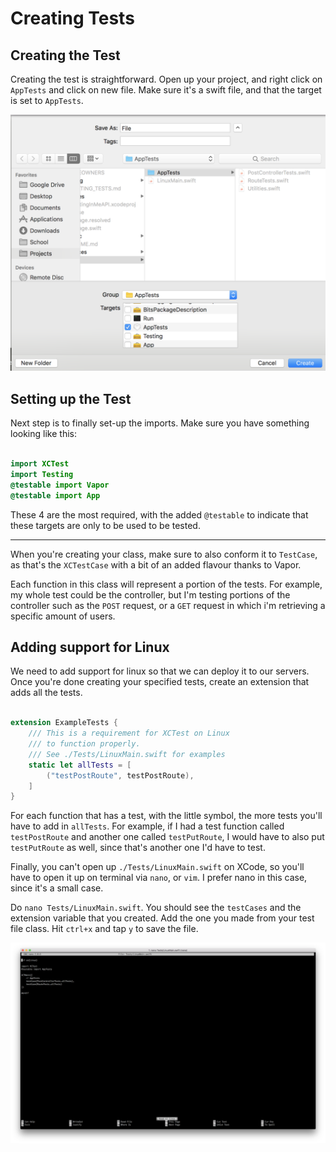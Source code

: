 # Creating Tests

## Creating the Test

Creating the test is straightforward. Open up your project, and right click on `AppTests` and click on new file. Make sure it's a swift file, and that the target is set to `AppTests`.

![Image of createfile](/images/createfile.png)

## Setting up the Test

Next step is to finally set-up the imports. Make sure you have something looking like this:

```swift

import XCTest
import Testing
@testable import Vapor
@testable import App

```

These 4 are the most required, with the added `@testable` to indicate that these targets are only to be used to be tested.

---

When you're creating your class, make sure to also conform it to `TestCase`, as that's the `XCTestCase` with a bit of an added flavour thanks to Vapor.

Each function in this class will represent a portion of the tests. For example, my whole test could be the controller, but I'm testing portions of the controller such as the `POST` request, or a `GET` request in which i'm retrieving a specific amount of users.


## Adding support for Linux

We need to add support for linux so that we can deploy it to our servers.
Once you're done creating your specified tests, create an extension that adds all the tests. 

```swift

extension ExampleTests {
    /// This is a requirement for XCTest on Linux
    /// to function properly.
    /// See ./Tests/LinuxMain.swift for examples
    static let allTests = [
        ("testPostRoute", testPostRoute),
    ]
}
```

For each function that has a test, with the little symbol, the more tests you'll have to add in `allTests`. For example, if I had a test function called `testPostRoute` and another one called `testPutRoute`, I would have to also put `testPutRoute` as well, since that's another one I'd have to test.

Finally, you can't open up `./Tests/LinuxMain.swift` on XCode, so you'll have to open it up on terminal via `nano`, or `vim`. I prefer nano in this case, since it's a small case.

Do `nano Tests/LinuxMain.swift`. You should see the `testCases` and the extension variable that you created. Add the one you made from your test file class. Hit `ctrl+x` and tap `y` to save the file.

![Terminal Image](images/terminal.png)